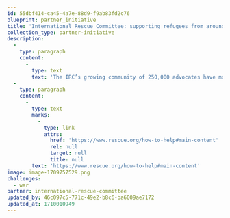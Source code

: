 ```yaml
---
id: 55dbf414-ca45-4a7e-88d9-f9ab83fd2c76
blueprint: partner_initiative
title: 'International Rescue Committee: supporting refugees from around the world.'
collection_type: partner-initiative
description:
  -
    type: paragraph
    content:
      -
        type: text
        text: 'The IRC’s growing community of 250,000 advocates have mobilized to make over 10,000 personal phone calls to their members of Congress since the beginning of 2018. Their voices are keeping refugee issues at the forefront, and are forcing legislators to pressure the U.S. administration to uphold America’s legacy of welcome.'
  -
    type: paragraph
    content:
      -
        type: text
        marks:
          -
            type: link
            attrs:
              href: 'https://www.rescue.org/how-to-help#main-content'
              rel: null
              target: null
              title: null
        text: 'https://www.rescue.org/how-to-help#main-content'
image: image-1709757529.png
challenges:
  - war
partner: international-rescue-committee
updated_by: 46c097c5-771c-49e2-b8c6-ba6009ae7172
updated_at: 1710010949
---
```

